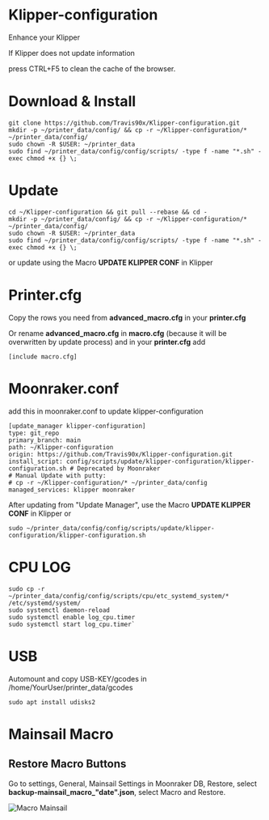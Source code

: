 # Klipper-configuration

Enhance your Klipper

If Klipper does not update information

press CTRL+F5 to clean the cache of the browser.

# Download & Install
```
git clone https://github.com/Travis90x/Klipper-configuration.git
mkdir -p ~/printer_data/config/ && cp -r ~/Klipper-configuration/* ~/printer_data/config/
sudo chown -R $USER: ~/printer_data
sudo find ~/printer_data/config/config/scripts/ -type f -name "*.sh" -exec chmod +x {} \;
```

# Update
```
cd ~/Klipper-configuration && git pull --rebase && cd -
mkdir -p ~/printer_data/config/ && cp -r ~/Klipper-configuration/* ~/printer_data/config/
sudo chown -R $USER: ~/printer_data
sudo find ~/printer_data/config/config/scripts/ -type f -name "*.sh" -exec chmod +x {} \;
```
or update using the Macro **UPDATE KLIPPER CONF** in Klipper

# Printer.cfg

Copy the rows you need from **advanced_macro.cfg** in your **printer.cfg**

Or rename **advanced_macro.cfg** in **macro.cfg** (because it will be overwritten by update process)
and in your **printer.cfg** add
```
[include macro.cfg]
```

# Moonraker.conf

add this in moonraker.conf to update klipper-configuration 

```
[update_manager klipper-configuration]
type: git_repo
primary_branch: main
path: ~/Klipper-configuration
origin: https://github.com/Travis90x/Klipper-configuration.git
install_script: config/scripts/update/klipper-configuration/klipper-configuration.sh # Deprecated by Moonraker
# Manual Update with putty:
# cp -r ~/Klipper-configuration/* ~/printer_data/config
managed_services: klipper moonraker
```
After updating from "Update Manager", use the Macro **UPDATE KLIPPER CONF** in Klipper
or 
```
sudo ~/printer_data/config/config/scripts/update/klipper-configuration/klipper-configuration.sh
```

# CPU LOG
```
sudo cp -r ~/printer_data/config/config/scripts/cpu/etc_systemd_system/* /etc/systemd/system/
sudo systemctl daemon-reload
sudo systemctl enable log_cpu.timer
sudo systemctl start log_cpu.timer`
```

#  USB

Automount and copy USB-KEY/gcodes in /home/YourUser/printer_data/gcodes
```
sudo apt install udisks2
```

# Mainsail Macro

## Restore Macro Buttons

Go to settings, General, Mainsail Settings in Moonraker DB, Restore, select **backup-mainsail_macro_"date".json**, select Macro and Restore.


![Macro Mainsail](https://github.com/Travis90x/Klipper-configuration/assets/23300077/66e5309e-1721-48f7-8b51-a8f002240f1e)
